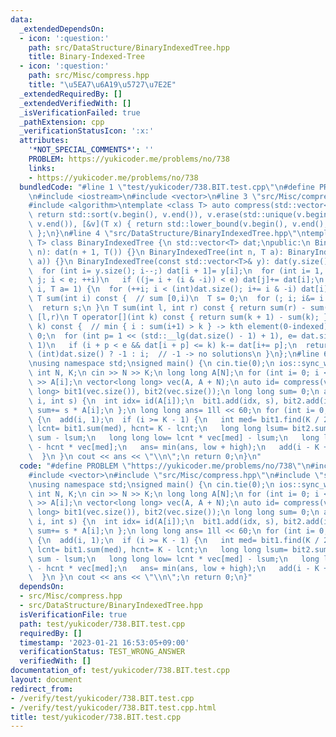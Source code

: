 ```yaml
---
data:
  _extendedDependsOn:
  - icon: ':question:'
    path: src/DataStructure/BinaryIndexedTree.hpp
    title: Binary-Indexed-Tree
  - icon: ':question:'
    path: src/Misc/compress.hpp
    title: "\u5EA7\u6A19\u5727\u7E2E"
  _extendedRequiredBy: []
  _extendedVerifiedWith: []
  _isVerificationFailed: true
  _pathExtension: cpp
  _verificationStatusIcon: ':x:'
  attributes:
    '*NOT_SPECIAL_COMMENTS*': ''
    PROBLEM: https://yukicoder.me/problems/no/738
    links:
    - https://yukicoder.me/problems/no/738
  bundledCode: "#line 1 \"test/yukicoder/738.BIT.test.cpp\"\n#define PROBLEM \"https://yukicoder.me/problems/no/738\"\
    \n#include <iostream>\n#include <vector>\n#line 3 \"src/Misc/compress.hpp\"\n\
    #include <algorithm>\ntemplate <class T> auto compress(std::vector<T> &v) {\n\
    \ return std::sort(v.begin(), v.end()), v.erase(std::unique(v.begin(), v.end()),\
    \ v.end()), [&v](T x) { return std::lower_bound(v.begin(), v.end(), x) - v.begin();\
    \ };\n}\n#line 4 \"src/DataStructure/BinaryIndexedTree.hpp\"\ntemplate <typename\
    \ T> class BinaryIndexedTree {\n std::vector<T> dat;\npublic:\n BinaryIndexedTree(int\
    \ n): dat(n + 1, T()) {}\n BinaryIndexedTree(int n, T a): BinaryIndexedTree(std::vector<T>(n,\
    \ a)) {}\n BinaryIndexedTree(const std::vector<T>& y): dat(y.size() + 1, 0) {\n\
    \  for (int i= y.size(); i--;) dat[i + 1]= y[i];\n  for (int i= 1, e= dat.size(),\
    \ j; i < e; ++i)\n   if ((j= i + (i & -i)) < e) dat[j]+= dat[i];\n }\n void add(int\
    \ i, T a= 1) {\n  for (++i; i < (int)dat.size(); i+= i & -i) dat[i]+= a;\n }\n\
    \ T sum(int i) const {  // sum [0,i)\n  T s= 0;\n  for (; i; i&= i - 1) s+= dat[i];\n\
    \  return s;\n }\n T sum(int l, int r) const { return sum(r) - sum(l); }  // sum\
    \ [l,r)\n T operator[](int k) const { return sum(k + 1) - sum(k); }\n int find(T\
    \ k) const {  // min { i : sum(i+1) > k } -> kth element(0-indexed)\n  int i=\
    \ 0;\n  for (int p= 1 << (std::__lg(dat.size() - 1) + 1), e= dat.size(); p; p>>=\
    \ 1)\n   if (i + p < e && dat[i + p] <= k) k-= dat[i+= p];\n  return i + 1 ==\
    \ (int)dat.size() ? -1 : i;  // -1 -> no solutions\n }\n};\n#line 6 \"test/yukicoder/738.BIT.test.cpp\"\
    \nusing namespace std;\nsigned main() {\n cin.tie(0);\n ios::sync_with_stdio(0);\n\
    \ int N, K;\n cin >> N >> K;\n long long A[N];\n for (int i= 0; i < N; i++) cin\
    \ >> A[i];\n vector<long long> vec(A, A + N);\n auto id= compress(vec);\n BinaryIndexedTree<long\
    \ long> bit1(vec.size()), bit2(vec.size());\n long long sum= 0;\n auto add= [&](int\
    \ i, int s) {\n  int idx= id(A[i]);\n  bit1.add(idx, s), bit2.add(idx, s * A[i]),\
    \ sum+= s * A[i];\n };\n long long ans= 1ll << 60;\n for (int i= 0; i < N; i++)\
    \ {\n  add(i, 1);\n  if (i >= K - 1) {\n   int med= bit1.find(K / 2);\n   int\
    \ lcnt= bit1.sum(med), hcnt= K - lcnt;\n   long long lsum= bit2.sum(med), hsum=\
    \ sum - lsum;\n   long long low= lcnt * vec[med] - lsum;\n   long long high= hsum\
    \ - hcnt * vec[med];\n   ans= min(ans, low + high);\n   add(i - K + 1, -1);\n\
    \  }\n }\n cout << ans << \"\\n\";\n return 0;\n}\n"
  code: "#define PROBLEM \"https://yukicoder.me/problems/no/738\"\n#include <iostream>\n\
    #include <vector>\n#include \"src/Misc/compress.hpp\"\n#include \"src/DataStructure/BinaryIndexedTree.hpp\"\
    \nusing namespace std;\nsigned main() {\n cin.tie(0);\n ios::sync_with_stdio(0);\n\
    \ int N, K;\n cin >> N >> K;\n long long A[N];\n for (int i= 0; i < N; i++) cin\
    \ >> A[i];\n vector<long long> vec(A, A + N);\n auto id= compress(vec);\n BinaryIndexedTree<long\
    \ long> bit1(vec.size()), bit2(vec.size());\n long long sum= 0;\n auto add= [&](int\
    \ i, int s) {\n  int idx= id(A[i]);\n  bit1.add(idx, s), bit2.add(idx, s * A[i]),\
    \ sum+= s * A[i];\n };\n long long ans= 1ll << 60;\n for (int i= 0; i < N; i++)\
    \ {\n  add(i, 1);\n  if (i >= K - 1) {\n   int med= bit1.find(K / 2);\n   int\
    \ lcnt= bit1.sum(med), hcnt= K - lcnt;\n   long long lsum= bit2.sum(med), hsum=\
    \ sum - lsum;\n   long long low= lcnt * vec[med] - lsum;\n   long long high= hsum\
    \ - hcnt * vec[med];\n   ans= min(ans, low + high);\n   add(i - K + 1, -1);\n\
    \  }\n }\n cout << ans << \"\\n\";\n return 0;\n}"
  dependsOn:
  - src/Misc/compress.hpp
  - src/DataStructure/BinaryIndexedTree.hpp
  isVerificationFile: true
  path: test/yukicoder/738.BIT.test.cpp
  requiredBy: []
  timestamp: '2023-01-21 16:53:05+09:00'
  verificationStatus: TEST_WRONG_ANSWER
  verifiedWith: []
documentation_of: test/yukicoder/738.BIT.test.cpp
layout: document
redirect_from:
- /verify/test/yukicoder/738.BIT.test.cpp
- /verify/test/yukicoder/738.BIT.test.cpp.html
title: test/yukicoder/738.BIT.test.cpp
---
```

